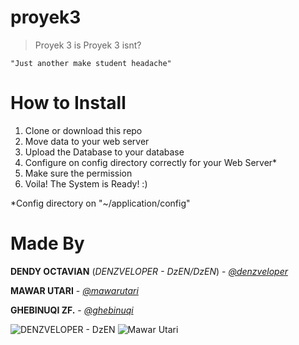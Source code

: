
# proyek3

> Proyek 3 is Proyek 3 isnt?

    "Just another make student headache"

# How to Install
1. Clone or download this repo
2. Move data to your web server
3. Upload the Database to your database
4. Configure on config directory correctly for your Web Server*
5. Make sure the permission
6. Voila! The System is Ready! :)


*Config directory on "~/application/config"

# Made By

 **DENDY OCTAVIAN** (*DENZVELOPER - DzEN/DzEN*)  - *[@denzveloper](https://github.com/denzveloper)* 

**MAWAR UTARI** - *[@mawarutari](https://github.com/mawarutari)*

**GHEBINUQI ZF.** - *[@ghebinuqi](https://github.com/ghebinuqi)*


![DENZVELOPER - DzEN](https://avatars2.githubusercontent.com/u/26875850?s=40&v=4)  ![Mawar Utari](https://avatars3.githubusercontent.com/u/45805703?s=60&v=4)
